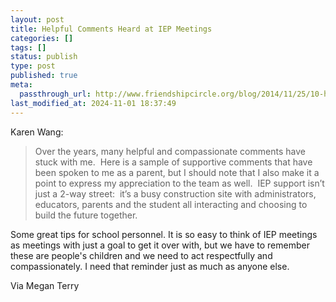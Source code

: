 ```yaml
---
layout: post
title: Helpful Comments Heard at IEP Meetings
categories: []
tags: []
status: publish
type: post
published: true
meta:
  passthrough_url: http://www.friendshipcircle.org/blog/2014/11/25/10-helpful-and-compassionate-comments-heard-at-an-iep-meeting/
last_modified_at: 2024-11-01 18:37:49
---
```


Karen Wang:


>Over the years, many helpful and compassionate comments have stuck with me.  Here is a sample of supportive comments that have been spoken to me as a parent, but I should note that I also make it a point to express my appreciation to the team as well.  IEP support isn’t just a 2-way street:  it’s a busy construction site with administrators, educators, parents and the student all interacting and choosing to build the future together.



Some great tips for school personnel. It is so easy to think of IEP meetings as meetings with just a goal to get it over with, but we have to remember these are people's children and we need to act respectfully and compassionately. I need that reminder just as much as anyone else.


Via Megan Terry
